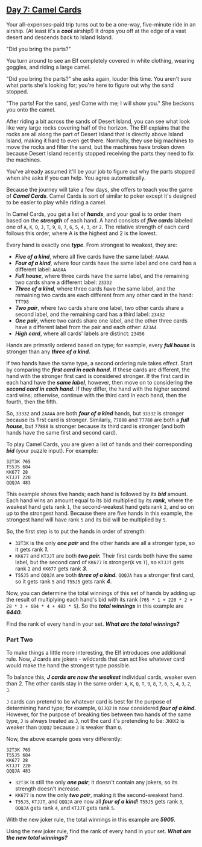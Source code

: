 ## [Day 7: Camel Cards](https://adventofcode.com/2023/day/7)
Your all-expenses-paid trip turns out to be a one-way, five-minute ride in an airship. (At least it's a **_cool_** 
airship!) It drops you off at the edge of a vast desert and descends back to Island Island.

"Did you bring the parts?"

You turn around to see an Elf completely covered in white clothing, wearing goggles, and riding a large camel.

"Did you bring the parts?" she asks again, louder this time. You aren't sure what parts she's looking for; you're 
here to figure out why the sand stopped.

"The parts! For the sand, yes! Come with me; I will show you." She beckons you onto the camel.

After riding a bit across the sands of Desert Island, you can see what look like very large rocks covering half of the 
horizon. The Elf explains that the rocks are all along the part of Desert Island that is directly above 
Island Island, making it hard to even get there. Normally, they use big machines to move the rocks and filter the sand, 
but the machines have broken down because Desert Island recently stopped receiving the parts they need to fix 
the machines.

You've already assumed it'll be your job to figure out why the parts stopped when she asks if you can help. You 
agree automatically.

Because the journey will take a few days, she offers to teach you the game of **_Camel Cards_**. Camel Cards is sort of 
similar to poker except it's designed to be easier to play while riding a camel.

In Camel Cards, you get a list of **_hands_**, and your goal is to order them based on the **_strength_** of each hand. 
A hand consists of **_five cards_** labeled one of `A`, `K`, `Q`, `J`, `T`, `9`, `8`, `7`, `6`, `5`, `4`, `3`, or `2`. 
The relative strength of each card follows this order, where A is the highest and 2 is the lowest.

Every hand is exactly one **_type_**. From strongest to weakest, they are:

* **_Five of a kind_**, where all five cards have the same label: `AAAAA`
* **_Four of a kind_**, where four cards have the same label and one card has a different label: `AA8AA`
* **_Full house_**, where three cards have the same label, and the remaining two cards share a different label: `23332`
* **_Three of a kind_**, where three cards have the same label, and the remaining two cards are each different from any other card in the hand: `TTT98`
* **_Two pair_**, where two cards share one label, two other cards share a second label, and the remaining card has a third label: `23432`
* **_One pair_**, where two cards share one label, and the other three cards have a different label from the pair and each other: `A23A4`
* **_High card_**, where all cards' labels are distinct: `23456`

Hands are primarily ordered based on type; for example, every **_full house_** is stronger than any **_three of a kind._**

If two hands have the same type, a second ordering rule takes effect. Start by comparing the **_first card in each hand._** 
If these cards are different, the hand with the stronger first card is considered stronger. If the first card in each 
hand have the **_same label_**, however, then move on to considering the **_second card in each hand._** If they differ, 
the hand with the higher second card wins; otherwise, continue with the third card in each hand, then the fourth, then 
the fifth.

So, `33332` and `2AAAA` are both **_four of a kind_** hands, but `33332` is stronger because its first card is stronger. 
Similarly, `77888` and `77788` are both a **_full house_**, but `77888` is stronger because its third card is stronger 
(and both hands have the same first and second card).

To play Camel Cards, you are given a list of hands and their corresponding **_bid_** (your puzzle input). For example:
```
32T3K 765
T55J5 684
KK677 28
KTJJT 220
QQQJA 483
```
This example shows five hands; each hand is followed by its **_bid_** amount. Each hand wins an amount equal to its bid 
multiplied by its **_rank_**, where the weakest hand gets rank `1`, the second-weakest hand gets rank `2`, and so on 
up to the strongest hand. Because there are five hands in this example, the strongest hand will have rank `5` and its 
bid will be multiplied by `5`.

So, the first step is to put the hands in order of strength:

* `32T3K` is the only **_one pair_** and the other hands are all a stronger type, so it gets rank **_1_**.
* `KK677` and `KTJJT` are both **_two pair._** Their first cards both have the same label, but the second card of `KK677` is stronger(`K` vs `T`), so `KTJJT` gets rank `2` and `KK677` gets rank **_3_**.
* `T55J5` and `QQQJA` are both **_three of a kind._** `QQQJA` has a stronger first card, so it gets rank `5` and `T55J5` gets rank **_4_**.

Now, you can determine the total winnings of this set of hands by adding up the result of multiplying each hand's bid 
with its rank (`765 * 1 + 220 * 2 + 28 * 3 + 684 * 4 + 483 * 5`). So the **_total winnings_** in this example are 
**_6440._**

Find the rank of every hand in your set. **_What are the total winnings?_**

### Part Two 
To make things a little more interesting, the Elf introduces one additional rule. Now, J cards are jokers - 
wildcards that can act like whatever card would make the hand the strongest type possible.

To balance this, **_J cards are now the weakest_** individual cards, weaker even than 2. The other cards stay 
in the same order: `A`, `K`, `Q`, `T`, `9`, `8`, `7`, `6`, `5`, `4`, `3`, `2`, `J`.

`J` cards can pretend to be whatever card is best for the purpose of determining hand type; for example, 
`QJJQ2` is now considered **_four of a kind._** However, for the purpose of breaking ties between two hands of the same 
type, `J` is always treated as `J`, not the card it's pretending to be: `JKKK2` is weaker than `QQQQ2` because 
`J` is weaker than `Q`.

Now, the above example goes very differently:

```
32T3K 765
T55J5 684
KK677 28
KTJJT 220
QQQJA 483
```
* `32T3K` is still the only **_one pair_**; it doesn't contain any jokers, so its strength doesn't increase.
* `KK677` is now the only **_two pair_**, making it the second-weakest hand.
* `T55J5`, `KTJJT`, and `QQQJA` are now all **_four of a kind_**! `T55J5` gets rank `3`, `QQQJA` gets rank `4`, and `KTJJT` gets rank `5`.

With the new joker rule, the total winnings in this example are **_5905_**.

Using the new joker rule, find the rank of every hand in your set. **_What are the new total winnings?_**
